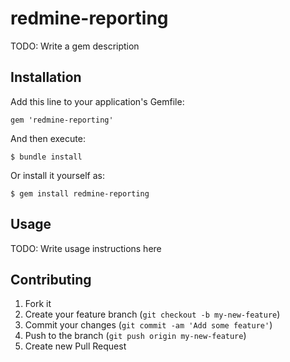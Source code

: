 # redmine-reporting

TODO: Write a gem description

## Installation

Add this line to your application's Gemfile:

    gem 'redmine-reporting'

And then execute:

    $ bundle install

Or install it yourself as:

    $ gem install redmine-reporting

## Usage

TODO: Write usage instructions here

## Contributing

1. Fork it
2. Create your feature branch (`git checkout -b my-new-feature`)
3. Commit your changes (`git commit -am 'Add some feature'`)
4. Push to the branch (`git push origin my-new-feature`)
5. Create new Pull Request
